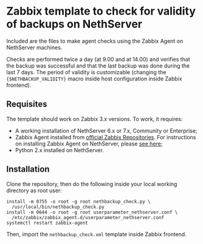 # Zabbix template to check for validity of backups on NethServer #

Included are the files to make agent checks using the Zabbix Agent on
NethServer machines.

Checks are performed twice a day (at 9.00 and at 14.00) and verifies that the
backup was successful and that the last backup was done during the last 7
days. The period of validity is customizable (changing the
`{$NETHBACKUP_VALIDITY}` macro inside host configuration inside Zabbix
frontend).

## Requisites ##

The template should work on Zabbix 3.x versions. To work, it requires:

* A working installation of NethServer 6.x or 7.x, Community or Enterprise;
* Zabbix Agent installed from [official Zabbix Repositories](http://repo.zabbix.com/). For instructions on installing Zabbix Agent on NethServer, please [see here](https://community.nethserver.org/t/howto-install-zabbix-3-4/7841/18);
* Python 2.x installed on NethServer.

## Installation ##

Clone the repository, then do the following inside your local working
directory as root user:

```
install -m 0755 -o root -g root nethbackup_check.py \
  /usr/local/bin/nethbackup_check.py
install -m 0644 -o root -g root userparameter_nethserver.conf \
  /etc/zabbix/zabbix_agent.d/userparameter_nethserver.conf
systemctl restart zabbix-agent
```

Then, import the `nethbackup_check.xml` template inside Zabbix frontend.
